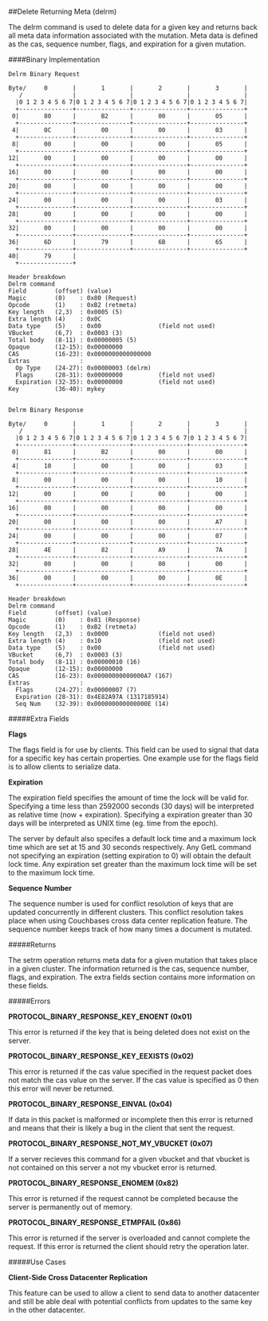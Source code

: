 
##Delete Returning Meta (delrm)

The delrm command is used to delete data for a given key and returns back all meta data information associated with the mutation. Meta data is defined as the cas, sequence number, flags, and expiration for a given mutation.

####Binary Implementation

    Delrm Binary Request

    Byte/     0       |       1       |       2       |       3       |
       /              |               |               |               |
      |0 1 2 3 4 5 6 7|0 1 2 3 4 5 6 7|0 1 2 3 4 5 6 7|0 1 2 3 4 5 6 7|
      +---------------+---------------+---------------+---------------+
     0|       80      |       B2      |       00      |       05      |
      +---------------+---------------+---------------+---------------+
     4|       0C      |       00      |       00      |       03      |
      +---------------+---------------+---------------+---------------+
     8|       00      |       00      |       00      |       05      |
      +---------------+---------------+---------------+---------------+
    12|       00      |       00      |       00      |       00      |
      +---------------+---------------+---------------+---------------+
    16|       00      |       00      |       00      |       00      |
      +---------------+---------------+---------------+---------------+
    20|       00      |       00      |       00      |       00      |
      +---------------+---------------+---------------+---------------+
    24|       00      |       00      |       00      |       03      |
      +---------------+---------------+---------------+---------------+
    28|       00      |       00      |       00      |       00      |
      +---------------+---------------+---------------+---------------+
    32|       00      |       00      |       00      |       00      |
      +---------------+---------------+---------------+---------------+
    36|       6D      |       79      |       6B      |       65      |
      +---------------+---------------+---------------+---------------+
    40|       79      |
      +---------------+

    Header breakdown
    Delrm command
    Field        (offset) (value)
    Magic        (0)    : 0x80 (Request)
    Opcode       (1)    : 0xB2 (retmeta)
    Key length   (2,3)  : 0x0005 (5)
    Extra length (4)    : 0x0C
    Data type    (5)    : 0x00                (field not used)
    VBucket      (6,7)  : 0x0003 (3)
    Total body   (8-11) : 0x00000005 (5)
    Opaque       (12-15): 0x00000000
    CAS          (16-23): 0x0000000000000000
    Extras              :
      Op Type    (24-27): 0x00000003 (delrm)
      Flags      (28-31): 0x00000000          (field not used)
      Expiration (32-35): 0x00000000          (field not used)
    Key          (36-40): mykey


    Delrm Binary Response

    Byte/     0       |       1       |       2       |       3       |
       /              |               |               |               |
      |0 1 2 3 4 5 6 7|0 1 2 3 4 5 6 7|0 1 2 3 4 5 6 7|0 1 2 3 4 5 6 7|
      +---------------+---------------+---------------+---------------+
     0|       81      |       B2      |       00      |       00      |
      +---------------+---------------+---------------+---------------+
     4|       10      |       00      |       00      |       03      |
      +---------------+---------------+---------------+---------------+
     8|       00      |       00      |       00      |       10      |
      +---------------+---------------+---------------+---------------+
    12|       00      |       00      |       00      |       00      |
      +---------------+---------------+---------------+---------------+
    16|       00      |       00      |       00      |       00      |
      +---------------+---------------+---------------+---------------+
    20|       00      |       00      |       00      |       A7      |
      +---------------+---------------+---------------+---------------+
    24|       00      |       00      |       00      |       07      |
      +---------------+---------------+---------------+---------------+
    28|       4E      |       82      |       A9      |       7A      |
      +---------------+---------------+---------------+---------------+
    32|       00      |       00      |       00      |       00      |
      +---------------+---------------+---------------+---------------+
    36|       00      |       00      |       00      |       0E      |
      +---------------+---------------+---------------+---------------+

    Header breakdown
    Delrm command
    Field        (offset) (value)
    Magic        (0)    : 0x81 (Response)
    Opcode       (1)    : 0xB2 (retmeta)
    Key length   (2,3)  : 0x0000              (field not used)
    Extra length (4)    : 0x10                (field not used)
    Data type    (5)    : 0x00                (field not used)
    VBucket      (6,7)  : 0x0003 (3)
    Total body   (8-11) : 0x00000010 (16)
    Opaque       (12-15): 0x00000000
    CAS          (16-23): 0x00000000000000A7 (167)
    Extras              :
      Flags      (24-27): 0x00000007 (7)
      Expiration (28-31): 0x4E82A97A (1317185914)
      Seq Num    (32-39): 0x000000000000000E (14)

#####Extra Fields

**Flags**

The flags field is for use by clients. This field can be used to signal that data for a specific key has certain properties. One example use for the flags field is to allow clients to serialize data.

**Expiration**

The expiration field specifies the amount of time the lock will be valid for. Specifying a time less than 2592000 seconds (30 days) will be interpreted as relative time (now + expiration). Specifying a expiration greater than 30 days will be interpreted as UNIX time (eg. time from the epoch).

The server by default also specifes a default lock time and a maximum lock time which are set at 15 and 30 seconds respectively. Any GetL command not specifying an expiration (setting expiration to 0) will obtain the default lock time. Any expiration set greater than the maximum lock time will be set to the maximum lock time.

**Sequence Number**

The sequence number is used for conflict resolution of keys that are updated concurrently in different clusters. This conflict resolution takes place when using Couchbases cross data center replication feature. The sequence number keeps track of how many times a document is mutated.

#####Returns

The setrm operation returns meta data for a given mutation that takes place in a given cluster. The information returned is the cas, sequence number, flags, and expiration. The extra fields section contains more information on these fields.

#####Errors

**PROTOCOL_BINARY_RESPONSE_KEY_ENOENT (0x01)**

This error is returned if the key that is being deleted does not exist on the server.

**PROTOCOL_BINARY_RESPONSE_KEY_EEXISTS (0x02)**

This error is returned if the cas value specified in the request packet does not match the cas value on the server. If the cas value is specified as 0 then this error will never be returned.

**PROTOCOL_BINARY_RESPONSE_EINVAL (0x04)**

If data in this packet is malformed or incomplete then this error is returned and means that their is likely a bug in the client that sent the request.

**PROTOCOL_BINARY_RESPONSE_NOT_MY_VBUCKET (0x07)**

If a server recieves this command for a given vbucket and that vbucket is not contained on this server a not my vbucket error is returned.

**PROTOCOL_BINARY_RESPONSE_ENOMEM (0x82)**

This error is returned if the request cannot be completed because the server is permanently out of memory.

**PROTOCOL_BINARY_RESPONSE_ETMPFAIL (0x86)**

This error is returned if the server is overloaded and cannot complete the request. If this error is returned the client should retry the operation later.

#####Use Cases

**Client-Side Cross Datacenter Replication**

This feature can be used to allow a client to send data to another datacenter and still be able deal with potential conflicts from updates to the same key in the other datacenter.


